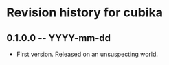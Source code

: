 # Revision history for cubika

## 0.1.0.0 -- YYYY-mm-dd

* First version. Released on an unsuspecting world.
